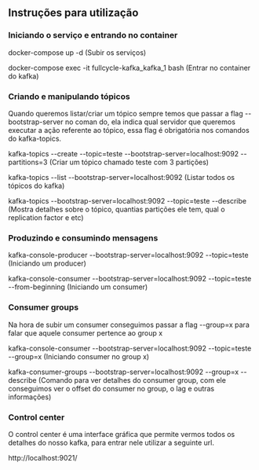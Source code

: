 ## Instruções para utilização

### Iniciando o serviço e entrando no container

docker-compose up -d (Subir os serviços)

docker-compose exec -it fullcycle-kafka_kafka_1 bash (Entrar no container do kafka)

### Criando e manipulando tópicos

Quando queremos listar/criar um tópico sempre temos que passar a flag --bootstrap-server no coman do, ela indica qual servidor que queremos executar a ação referente ao tópico, essa flag é obrigatória nos comandos do kafka-topics.

kafka-topics --create --topic=teste --bootstrap-server=localhost:9092 --partitions=3 (Criar um tópico chamado teste com 3 partições)

kafka-topics --list --bootstrap-server=localhost:9092 (Listar todos os tópicos do kafka)

kafka-topics --bootstrap-server=localhost:9092 --topic=teste --describe (Mostra detalhes sobre o tópico, quantias partições ele tem, qual o replication factor e etc)

### Produzindo e consumindo mensagens

kafka-console-producer --bootstrap-server=localhost:9092 --topic=teste (Iniciando um producer)

kafka-console-consumer --bootstrap-server=localhost:9092 --topic=teste --from-beginning (Iniciando um consumer)

### Consumer groups

Na hora de subir um consumer conseguimos passar a flag --group=x para falar que aquele consumer pertence ao group x

kafka-console-consumer --bootstrap-server=localhost:9092 --topic=teste --group=x (Iniciando consumer no group x)

kafka-consumer-groups --bootstrap-server=localhost:9092 --group=x --describe (Comando para ver detalhes do consumer group, com ele conseguimos ver o offset do consumer no group, o lag e outras informações)

### Control center

O control center é uma interface gráfica que permite vermos todos os detalhes do nosso kafka, para entrar nele utilizar a seguinte url.

http://localhost:9021/